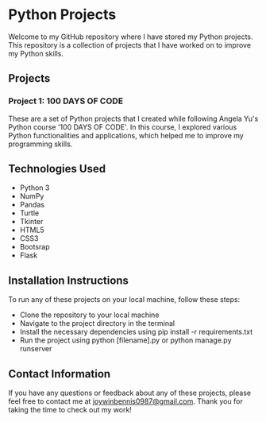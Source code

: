 # Python Projects
Welcome to my GitHub repository where I have stored my Python projects. This repository is a collection of projects that I have worked on to improve my Python skills.

## Projects
### Project 1: 100 DAYS OF CODE
These are a set of Python projects that I created while following Angela Yu's Python course '100 DAYS OF CODE'. In this course, I explored various Python functionalities and applications, which helped me to improve my programming skills.

## Technologies Used
* Python 3
* NumPy
* Pandas
* Turtle
* Tkinter
* HTML5
* CSS3
* Bootsrap
* Flask

## Installation Instructions
To run any of these projects on your local machine, follow these steps:

* Clone the repository to your local machine
* Navigate to the project directory in the terminal
* Install the necessary dependencies using pip install -r requirements.txt
* Run the project using python [filename].py or python manage.py runserver

## Contact Information
If you have any questions or feedback about any of these projects, please feel free to contact me at joywinbennis0987@gmail.com. Thank you for taking the time to check out my work!
